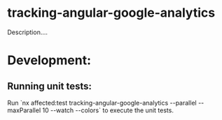 <h1>tracking-angular-google-analytics</h1>

<p>Description....</P>

<h1>Development:</h1>

<h2>Running unit tests:</h2>

<p>Run `nx affected:test tracking-angular-google-analytics --parallel --maxParallel 10 --watch --colors` to execute the unit tests.</p>
